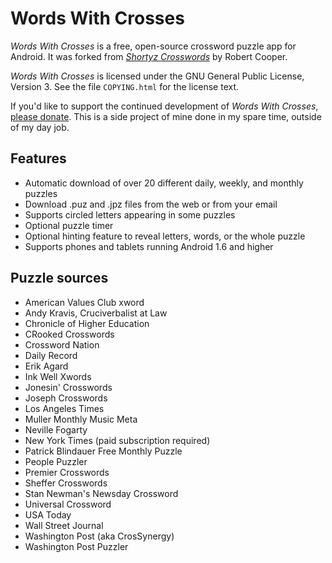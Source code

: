 Words With Crosses
==================

*Words With Crosses* is a free, open-source crossword puzzle app for Android.  It was forked from [*Shortyz Crosswords*](http://code.google.com/p/shortyz/) by Robert Cooper.

*Words With Crosses* is licensed under the GNU General Public License, Version 3.  See the file `COPYING.html` for the license text.

If you'd like to support the continued development of *Words With Crosses*, [please donate](http://adamrosenfield.com/donate).  This is a side project of mine done in my spare time, outside of my day job.

Features
--------

- Automatic download of over 20 different daily, weekly, and monthly puzzles
- Download .puz and .jpz files from the web or from your email
- Supports circled letters appearing in some puzzles
- Optional puzzle timer
- Optional hinting feature to reveal letters, words, or the whole puzzle
- Supports phones and tablets running Android 1.6 and higher

Puzzle sources
--------------

- American Values Club xword
- Andy Kravis, Cruciverbalist at Law
- Chronicle of Higher Education
- CRooked Crosswords
- Crossword Nation
- Daily Record
- Erik Agard
- Ink Well Xwords
- Jonesin' Crosswords
- Joseph Crosswords
- Los Angeles Times
- Muller Monthly Music Meta
- Neville Fogarty
- New York Times (paid subscription required)
- Patrick Blindauer Free Monthly Puzzle
- People Puzzler
- Premier Crosswords
- Sheffer Crosswords
- Stan Newman's Newsday Crossword
- Universal Crossword
- USA Today
- Wall Street Journal
- Washington Post (aka CrosSynergy)
- Washington Post Puzzler
